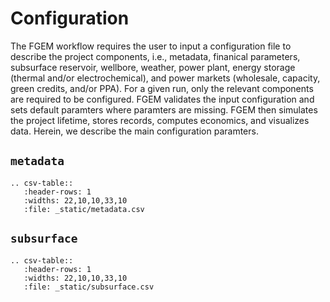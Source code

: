 # Configuration

The FGEM workflow requires the user to input a configuration file to describe the project components, i.e., metadata, finanical parameters, subsurface reservoir, wellbore, weather, power plant, energy storage (thermal and/or electrochemical), and power markets (wholesale, capacity, green credits, and/or PPA). For a given run, only the relevant components are required to be configured. FGEM validates the input configuration and sets default paramters where paramters are missing. FGEM then simulates the project lifetime, stores records, computes economics, and visualizes data. Herein, we describe the main configuration paramters.

## `metadata`

```{eval-rst}
.. csv-table::
   :header-rows: 1
   :widths: 22,10,10,33,10
   :file: _static/metadata.csv
```

## `subsurface`

```{eval-rst}
.. csv-table::
   :header-rows: 1
   :widths: 22,10,10,33,10
   :file: _static/subsurface.csv
```

<!-- ## `powerplant`

```{eval-rst}
.. csv-table::
   :header-rows: 1
   :widths: 22,10,10,33,10
   :file: _static/powerplant.csv
```

## `market`

```{eval-rst}
.. csv-table::
   :header-rows: 1
   :widths: 22,10,10,33,10
   :file: _static/market_weather.csv
``` -->

<!-- ## `battery`

```{eval-rst}
.. csv-table::
   :header-rows: 1
   :widths: 22,10,10,33,10
   :file: _static/battery.csv
```

## `tank`

```{eval-rst}
.. csv-table::
   :header-rows: 1
   :widths: 22,10,10,33,10
   :file: _static/tank.csv
``` -->


